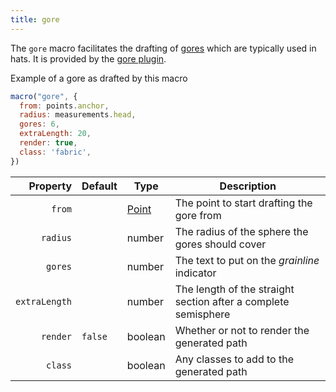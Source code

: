 ```yaml
---
title: gore
---
```


The `gore` macro facilitates the drafting of [gores][1] which are typically used in hats.
It is provided by the [gore plugin](/reference/plugins/grainline/).

<Example part="plugin_gore">Example of a gore as drafted by this macro</Example>

```js
macro("gore", {
  from: points.anchor,
  radius: measurements.head,
  gores: 6,
  extraLength: 20,
  render: true,
  class: 'fabric',
})
```

| Property      | Default | Type       | Description                                  |
|--------------:|---------|------------|----------------------------------------------|
| `from`        |         | [Point][2] | The point to start drafting the gore from |
| `radius`      |         | number     | The radius of the sphere the gores should cover |
| `gores`       |         | number     | The text to put on the *grainline* indicator |
| `extraLength` |         | number     | The length of the straight section after a complete semisphere |
| `render`      | `false` | boolean    | Whether or not to render the generated path |
| `class`       |         | boolean    | Any classes to add to the generated path |

[1]: https://en.wikipedia.org/wiki/Gore_\(segment\)

[2]: /reference/api/point
